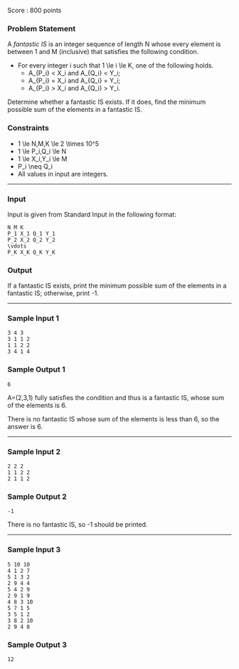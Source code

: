 Score : 800 points

### Problem Statement

A *fantastic IS* is an integer sequence of length N whose every element is between 1 and M (inclusive) that satisfies the following condition.

* For every integer i such that 1 \le i \le K, one of the following holds.
  + A\_{P\_i} < X\_i and A\_{Q\_i} < Y\_i;
  + A\_{P\_i} = X\_i and A\_{Q\_i} = Y\_i;
  + A\_{P\_i} > X\_i and A\_{Q\_i} > Y\_i.

Determine whether a fantastic IS exists. If it does, find the minimum possible sum of the elements in a fantastic IS.

### Constraints

* 1 \le N,M,K \le 2 \times 10^5
* 1 \le P\_i,Q\_i \le N
* 1 \le X\_i,Y\_i \le M
* P\_i \neq Q\_i
* All values in input are integers.

---

### Input

Input is given from Standard Input in the following format:

```
N M K
P_1 X_1 Q_1 Y_1
P_2 X_2 Q_2 Y_2
\vdots
P_K X_K Q_K Y_K
```

### Output

If a fantastic IS exists, print the minimum possible sum of the elements in a fantastic IS; otherwise, print -1.

---

### Sample Input 1

```
3 4 3
3 1 1 2
1 1 2 2
3 4 1 4
```

### Sample Output 1

```
6
```

A=(2,3,1) fully satisfies the condition and thus is a fantastic IS, whose sum of the elements is 6.

There is no fantastic IS whose sum of the elements is less than 6, so the answer is 6.

---

### Sample Input 2

```
2 2 2
1 1 2 2
2 1 1 2
```

### Sample Output 2

```
-1
```

There is no fantastic IS, so -1 should be printed.

---

### Sample Input 3

```
5 10 10
4 1 2 7
5 1 3 2
2 9 4 4
5 4 2 9
2 9 1 9
4 8 3 10
5 7 1 5
3 5 1 2
3 8 2 10
2 9 4 8
```

### Sample Output 3

```
12
```